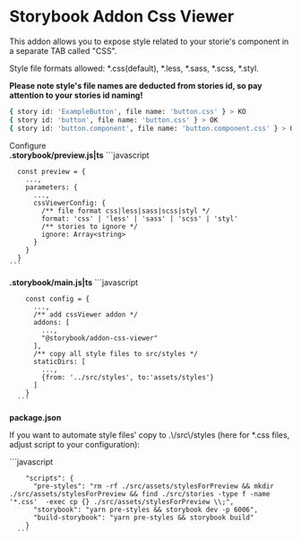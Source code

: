 # Storybook Addon Css Viewer

This addon allows you to expose style related to your storie's component in a separate TAB called "CSS". 

Style file formats allowed: *.css(default), *.less, *.sass, *.scss, *.styl.

**Please note style's file names are deducted from stories id, so pay attention to your stories id naming!**

```bash
{ story id: 'ExampleButton', file name: 'button.css' } > KO
{ story id: 'button', file name: 'button.css' } > OK
{ story id: 'button.component', file name: 'button.component.css' } > OK
```

<div className="subheading">Configure</div>

<div className="config-setup">
  <div className="setup-block">
    <b>.storybook/preview.js|ts</b>
    ```javascript
      
      const preview = {
        ...,
        parameters: {
          ...,
          cssViewerConfig: {
            /** file format css|less|sass|scss|styl */
            format: 'css' | 'less' | 'sass' | 'scss' | 'styl'
            /** stories to ignore */
            ignore: Array<string>
          }          
        }
      }
    ```
  </div>
  <div className="setup-block">
    <b>.storybook/main.js|ts</b>
      ```javascript
        
        const config = {
          ...,
          /** add cssViewer addon */
          addons: [
            ...,
            "@storybook/addon-css-viewer"
          ],
          /** copy all style files to src/styles */
          staticDirs: [
            ...,
            {from: '../src/styles', to:'assets/styles'}
          ]
        }
      ```
  </div>
  <div className="setup-block">
    <b>package.json</b>
    <p>If you want to automate style files' copy to .\/src\/styles (here for *.css files, adjust script to your configuration): </p>
      ```javascript
        
        "scripts": {
          "pre-styles": "rm -rf ./src/assets/stylesForPreview && mkdir ./src/assets/stylesForPreview && find ./src/stories -type f -name '*.css'  -exec cp {} ./src/assets/stylesForPreview \\;",
          "storybook": "yarn pre-styles && storybook dev -p 6006",
          "build-storybook": "yarn pre-styles && storybook build"
        }
      ```
  </div>
</div>